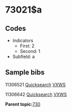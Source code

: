 # 73021$a

## Codes

-   Indicators
    -   First: 2
    -   Second: 1
-   Subfield: a

## Sample bibs

11306521 [Quicksearch](https://search.library.yale.edu/catalog/11306521) [VXWS](http://prodorbis.library.yale.edu:7014/vxws/GetHoldingsService?bibId=11306521)

11306642 [Quicksearch](https://search.library.yale.edu/catalog/11306642) [VXWS](http://prodorbis.library.yale.edu:7014/vxws/GetHoldingsService?bibId=11306642)

**Parent topic:**[730](../../tags/730/730.md)

